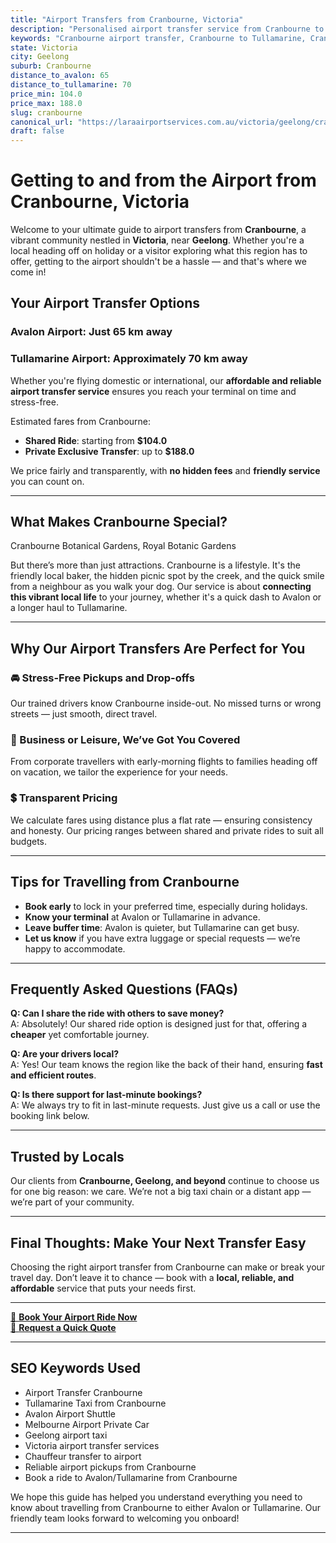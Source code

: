 ```yaml
---
title: "Airport Transfers from Cranbourne, Victoria"
description: "Personalised airport transfer service from Cranbourne to Avalon and Tullamarine airports. Enjoy a smooth, affordable ride with us!"
keywords: "Cranbourne airport transfer, Cranbourne to Tullamarine, Cranbourne to Avalon, airport taxi Cranbourne, private airport transfer Cranbourne, shared ride Cranbourne, Cranbourne transfers, airport shuttle Cranbourne, book Cranbourne airport taxi, affordable Cranbourne airport transfer, Cranbourne airport transfer service, airport transfer Geelong, airport transfer Melbourne, Melbourne airport taxi, airport transfers Victoria, Tullamarine airport shuttle, Avalon airport transfers, Melbourne private transfer, airport transport services Melbourne"
state: Victoria
city: Geelong
suburb: Cranbourne
distance_to_avalon: 65
distance_to_tullamarine: 70
price_min: 104.0
price_max: 188.0
slug: cranbourne
canonical_url: "https://laraairportservices.com.au/victoria/geelong/cranbourne/"
draft: false
---
```


# Getting to and from the Airport from Cranbourne, Victoria

Welcome to your ultimate guide to airport transfers from **Cranbourne**, a vibrant community nestled in **Victoria**, near **Geelong**. Whether you're a local heading off on holiday or a visitor exploring what this region has to offer, getting to the airport shouldn't be a hassle — and that's where we come in!

## Your Airport Transfer Options

### Avalon Airport: Just 65 km away  
### Tullamarine Airport: Approximately 70 km away

Whether you're flying domestic or international, our **affordable and reliable airport transfer service** ensures you reach your terminal on time and stress-free.

Estimated fares from Cranbourne:
- **Shared Ride**: starting from **$104.0**
- **Private Exclusive Transfer**: up to **$188.0**

We price fairly and transparently, with **no hidden fees** and **friendly service** you can count on.

---

## What Makes Cranbourne Special?

Cranbourne Botanical Gardens, Royal Botanic Gardens

But there’s more than just attractions. Cranbourne is a lifestyle. It's the friendly local baker, the hidden picnic spot by the creek, and the quick smile from a neighbour as you walk your dog. Our service is about **connecting this vibrant local life** to your journey, whether it's a quick dash to Avalon or a longer haul to Tullamarine.

---

## Why Our Airport Transfers Are Perfect for You

### 🚘 Stress-Free Pickups and Drop-offs
Our trained drivers know Cranbourne inside-out. No missed turns or wrong streets — just smooth, direct travel.

### 💼 Business or Leisure, We’ve Got You Covered
From corporate travellers with early-morning flights to families heading off on vacation, we tailor the experience for your needs.

### 💲 Transparent Pricing
We calculate fares using distance plus a flat rate — ensuring consistency and honesty. Our pricing ranges between shared and private rides to suit all budgets.

---

## Tips for Travelling from Cranbourne

- **Book early** to lock in your preferred time, especially during holidays.
- **Know your terminal** at Avalon or Tullamarine in advance.
- **Leave buffer time**: Avalon is quieter, but Tullamarine can get busy.
- **Let us know** if you have extra luggage or special requests — we’re happy to accommodate.

---

## Frequently Asked Questions (FAQs)

**Q: Can I share the ride with others to save money?**  
A: Absolutely! Our shared ride option is designed just for that, offering a **cheaper** yet comfortable journey.

**Q: Are your drivers local?**  
A: Yes! Our team knows the region like the back of their hand, ensuring **fast and efficient routes**.

**Q: Is there support for last-minute bookings?**  
A: We always try to fit in last-minute requests. Just give us a call or use the booking link below.

---

## Trusted by Locals

Our clients from **Cranbourne, Geelong, and beyond** continue to choose us for one big reason: we care. We’re not a big taxi chain or a distant app — we’re part of your community.

---

## Final Thoughts: Make Your Next Transfer Easy

Choosing the right airport transfer from Cranbourne can make or break your travel day. Don’t leave it to chance — book with a **local, reliable, and affordable** service that puts your needs first.

---

[📅 **Book Your Airport Ride Now**](https://laraairportservices.square.site/s/appointments)  
[📧 **Request a Quick Quote**](https://laraairportservices.square.site/contact-us)

---

## SEO Keywords Used
- Airport Transfer Cranbourne
- Tullamarine Taxi from Cranbourne
- Avalon Airport Shuttle
- Melbourne Airport Private Car
- Geelong airport taxi
- Victoria airport transfer services
- Chauffeur transfer to airport
- Reliable airport pickups from Cranbourne
- Book a ride to Avalon/Tullamarine from Cranbourne

We hope this guide has helped you understand everything you need to know about travelling from Cranbourne to either Avalon or Tullamarine. Our friendly team looks forward to welcoming you onboard!

---

